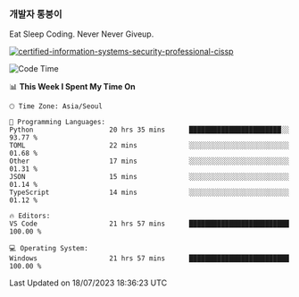 ### 개발자 통붕이
Eat Sleep Coding.
Never Never Giveup.

[![certified-information-systems-security-professional-cissp](https://user-images.githubusercontent.com/44606727/157613689-acd84ec6-5f8f-4e79-89d9-a8d51f033634.png)](https://www.credly.com/badges/f394a010-85a0-450b-9136-8043af01d71c/public_url)

<!--START_SECTION:waka-->
![Code Time](http://img.shields.io/badge/Code%20Time-1%2C645%20hrs%2011%20mins-blue)

📊 **This Week I Spent My Time On** 

```text
🕑︎ Time Zone: Asia/Seoul

💬 Programming Languages: 
Python                   20 hrs 35 mins      ███████████████████████░░   93.77 % 
TOML                     22 mins             ░░░░░░░░░░░░░░░░░░░░░░░░░   01.68 % 
Other                    17 mins             ░░░░░░░░░░░░░░░░░░░░░░░░░   01.31 % 
JSON                     15 mins             ░░░░░░░░░░░░░░░░░░░░░░░░░   01.14 % 
TypeScript               14 mins             ░░░░░░░░░░░░░░░░░░░░░░░░░   01.12 % 

🔥 Editors: 
VS Code                  21 hrs 57 mins      █████████████████████████   100.00 % 

💻 Operating System: 
Windows                  21 hrs 57 mins      █████████████████████████   100.00 % 
```


 Last Updated on 18/07/2023 18:36:23 UTC
<!--END_SECTION:waka-->
